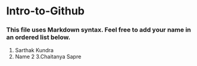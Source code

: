 # Intro-to-Github

### This file uses Markdown syntax. Feel free to add your name in an ordered list below.
1. Sarthak Kundra
2. Name 2
3.Chaitanya Sapre
